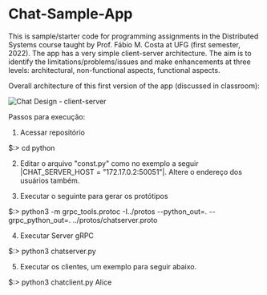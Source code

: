 # Chat-Sample-App
This is sample/starter code for programming assignments in the Distributed Systems course taught by Prof. Fábio M. Costa at UFG (first semester, 2022).
The app has a very simple client-server architecture. The aim is to identify the limitations/problems/issues and make enhancements at three levels: architectural, non-functional aspects, functional aspects.  

Overall architecture of this first version of the app (discussed in classroom):

![Chat Design - client-server](https://user-images.githubusercontent.com/13460193/173588387-89793ac9-17b9-4441-986b-53cac6ee40f4.png)

Passos para execução:

1) Acessar repositório

$:> cd python

2) Editar o arquivo "const.py" como no exemplo a seguir |CHAT_SERVER_HOST = "172.17.0.2:50051"|. Altere o endereço dos usuários também.

3) Executar o seguinte para gerar os protótipos

$:> python3 -m grpc_tools.protoc -I../protos --python_out=. --grpc_python_out=. ../protos/chatserver.proto

4) Executar Server gRPC

$:> python3 chatserver.py

5) Executar os clientes, um exemplo para seguir abaixo.

$:> python3 chatclient.py Alice
